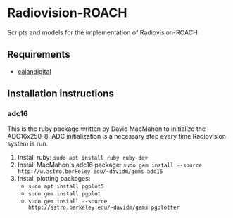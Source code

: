 # Radiovision-ROACH

Scripts and models for the implementation of Radiovision-ROACH

## Requirements
- [calandigital](https://github.com/francocalan/calandigital)

## Installation instructions

### adc16
This is the ruby package written by David MacMahon to initialize the ADC16x250-8. ADC initialization is a necessary step every time Radiovision system is run.

1. Install ruby: `sudo apt install ruby ruby-dev`
2. Install MacMahon's adc16 package: `sudo gem install --source http://w.astro.berkeley.edu/~davidm/gems adc16`
3. Install plotting packages: 
    - `sudo apt install pgplot5`
    - `sudo gem install pgplot`
    - `sudo gem install --source http://astro.berkeley.edu/~davidm/gems pgplotter`
